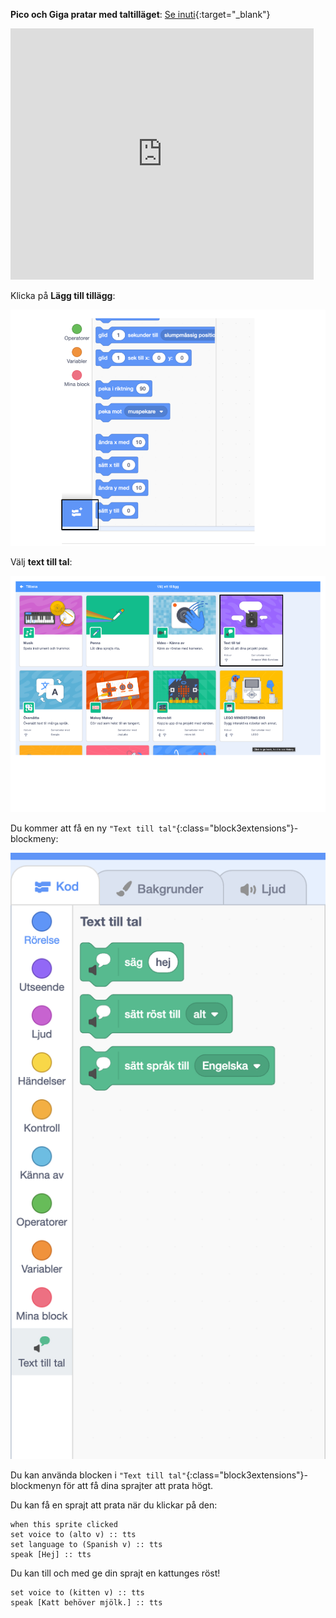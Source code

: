 **Pico och Giga pratar med taltilläget**: [Se inuti](https://scratch.mit.edu/projects/823693741/editor){:target="_blank"}

<div class="scratch-preview">
  <iframe allowtransparency="true" width="485" height="402" src="https://scratch.mit.edu/projects/embed/823693741/?autostart=false" frameborder="0"></iframe>
</div>

Klicka på **Lägg till tillägg**:

!["Lägg till tillägg"-ikonen.](images/add-extension.png)

Välj **text till tal**:

!["Text till tal"-tilläget är markerat.](images/text-to-speech.png)

Du kommer att få en ny `"Text till tal"`{:class="block3extensions"}-blockmeny:

![Blockmenyn 'Text till tal'.](images/text-to-speech-blocks.png)

Du kan använda blocken i `"Text till tal"`{:class="block3extensions"}-blockmenyn för att få dina sprajter att prata högt.

Du kan få en sprajt att prata när du klickar på den:

```blocks3
when this sprite clicked
set voice to (alto v) :: tts
set language to (Spanish v) :: tts
speak [Hej] :: tts
```

Du kan till och med ge din sprajt en kattunges röst!

```blocks3
set voice to (kitten v) :: tts
speak [Katt behöver mjölk.] :: tts
```
